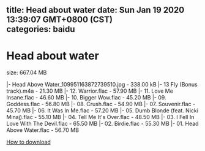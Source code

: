 
title: Head about water
date: Sun Jan 19 2020 13:39:07 GMT+0800 (CST)    
categories: baidu
---

# Head about water
size: 667.04 MB
 
 
|- Head Above Water_109951163872739510.jpg - 338.00 kB
|- 13 Fly (Bonus track).m4a - 21.30 MB
|- 12. Warrior.flac - 57.90 MB
|- 11. Love Me Insane.flac - 46.60 MB
|- 10. Bigger Wow.flac - 45.20 MB
|- 09. Goddess.flac - 56.80 MB
|- 08. Crush.flac - 54.90 MB
|- 07. Souvenir.flac - 45.70 MB
|- 06. It Was In Me.flac - 57.20 MB
|- 05. Dumb Blonde (feat. Nicki Minaj).flac - 55.10 MB
|- 04. Tell Me It's Over.flac - 48.50 MB
|- 03. I Fell In Love With The Devil.flac - 65.50 MB
|- 02. Birdie.flac - 55.30 MB
|- 01. Head Above Water.flac - 56.70 MB

[How to download](https://bpcam.bemobtrk.com/go/2ceec3aa-1ca2-46d6-b9ff-aaa5c184517c?jno=1622)